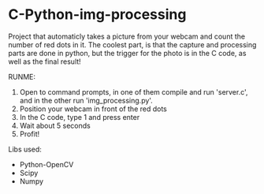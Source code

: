 # C-Python-img-processing
Project that automaticly takes a picture from your webcam and count the number of red dots in it. The coolest part, is that the capture and processing parts are done in python, but the trigger for the photo is in the C code, as well as the final result!


RUNME:

1. Open to command prompts, in one of them compile and run 'server.c', and in the other run 'img_processing.py'.
2. Position your webcam in front of the red dots
3. In the C code, type 1 and press enter
4. Wait about 5 seconds
5. Profit!


Libs used:

- Python-OpenCV
- Scipy
- Numpy
